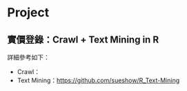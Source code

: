 # Project

## 實價登錄：Crawl + Text Mining in R
詳細參考如下：
* Crawl： 
* Text Mining：https://github.com/sueshow/R_Text-Mining

